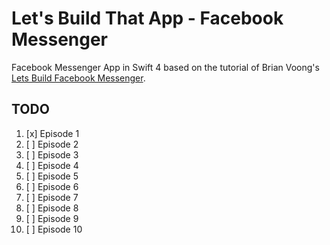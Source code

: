 #  Let's Build That App - Facebook Messenger

Facebook Messenger App in Swift 4 based on the tutorial of Brian Voong's [Lets Build Facebook Messenger](https://www.youtube.com/playlist?list=PL0dzCUj1L5JHGoEg41IJNk9QQ_hPWcyRo).

## TODO
1. [x] Episode 1
2. [ ] Episode 2
3. [ ] Episode 3
4. [ ] Episode 4
5. [ ] Episode 5
6. [ ] Episode 6
7. [ ] Episode 7
8. [ ] Episode 8
9. [ ] Episode 9
10. [ ] Episode 10


